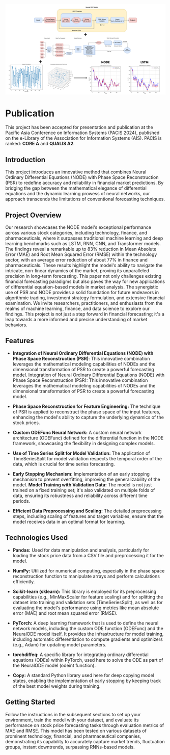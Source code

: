 ![Your Banner](graphs/Model.png)

# Publication 

This project has been accepted for presentation and publication at the Pacific Asia Conference on Information Systems (PACIS 2024), published on the e-Library of the Association for Information Systems (AIS). PACIS is ranked: **CORE A** and **QUALIS A2**. 

## Introduction 

This project introduces an innovative method that combines Neural Ordinary Differential Equations (NODE) with Phase Space Reconstruction (PSR) to redefine accuracy and reliability in financial market predictions. By bridging the gap between the mathematical elegance of differential equations and the dynamic learning prowess of neural networks, our approach transcends the limitations of conventional forecasting techniques.

## Project Overview

Our research showcases the NODE model's exceptional performance across various stock categories, including technology, finance, and pharmaceuticals, where it surpasses traditional machine learning and deep learning benchmarks such as LSTM, RNN, CNN, and Transformer models. The findings reveal a remarkable up to 83% reduction in Mean Absolute Error (MAE) and Root Mean Squared Error (RMSE) within the technology sector, with an average error reduction of about 77% in finance and pharmaceuticals. These results highlight the model's ability to navigate the intricate, non-linear dynamics of the market, proving its unparalleled precision in long-term forecasting. This paper not only challenges existing financial forecasting paradigms but also paves the way for new applications of differential equation-based models in market analysis. The synergistic use of PSR and NODE provides a solid foundation for future endeavors in algorithmic trading, investment strategy formulation, and extensive financial examination. We invite researchers, practitioners, and enthusiasts from the realms of machine learning, finance, and data science to explore our findings. This project is not just a step forward in financial forecasting; it's a leap towards a more informed and precise understanding of market behaviors.

## Features

- **Integration of Neural Ordinary Differential Equations (NODE) with Phase Space Reconstruction (PSR)**: This innovative combination leverages the mathematical modeling capabilities of NODEs and the dimensional transformation of PSR to create a powerful forecasting model.
Integration of Neural Ordinary Differential Equations (NODE) with Phase Space Reconstruction (PSR):
This innovative combination leverages the mathematical modeling capabilities of NODEs and the dimensional transformation of PSR to create a powerful forecasting model.

- **Phase Space Reconstruction for Feature Engineering:** The technique of PSR is applied to reconstruct the phase space of the input features, enhancing the model's ability to capture the underlying dynamics of the stock prices.

- **Custom ODEFunc Neural Network:** A custom neural network architecture (ODEFunc) defined for the differential function in the NODE framework, showcasing the flexibility in designing complex models.

- **Use of Time Series Split for Model Validation:** The application of TimeSeriesSplit for model validation respects the temporal order of the data, which is crucial for time series forecasting.

- **Early Stopping Mechanism:** Implementation of an early stopping mechanism to prevent overfitting, improving the generalizability of the model.
**Model Training with Validation Data:** The model is not just trained on a fixed training set; it's also validated on multiple folds of data, ensuring its robustness and reliability across different time periods.

- **Efficient Data Preprocessing and Scaling:** The detailed preprocessing steps, including scaling of features and target variables, ensure that the model receives data in an optimal format for learning.

## Technologies Used

- **Pandas:** Used for data manipulation and analysis, particularly for loading the stock price data from a CSV file and preprocessing it for the model.

- **NumPy:** Utilized for numerical computing, especially in the phase space reconstruction function to manipulate arrays and perform calculations efficiently.

- **Scikit-learn (sklearn):** This library is employed for its preprocessing capabilities (e.g., MinMaxScaler for feature scaling) and for splitting the dataset into training and validation sets (TimeSeriesSplit), as well as for evaluating the model's performance using metrics like mean absolute error (MAE) and root mean squared error (RMSE).

- **PyTorch:** A deep learning framework that is used to define the neural network models, including the custom ODE function (ODEFunc) and the NeuralODE model itself. It provides the infrastructure for model training, including automatic differentiation to compute gradients and optimizers (e.g., Adam) for updating model parameters.

- **torchdiffeq:** A specific library for integrating ordinary differential equations (ODEs) within PyTorch, used here to solve the ODE as part of the NeuralODE model (odeint function).

- **Copy:** A standard Python library used here for deep copying model states, enabling the implementation of early stopping by keeping track of the best model weights during training.

## Getting Started

Follow the instructions in the subsequent sections to set up your environment, train the model with your dataset, and evaluate its performance on stock price forecasting tasks through evaluation metrics of MAE and RMSE. This model has been tested on various datasets of prominent technology, financial, and pharmaceutical companies, demonstrating its capability to accurately capture market trends, fluctuation groups, instant downtrends, surpassing RNNs-based models.

